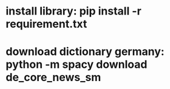 # install library: pip install -r requirement.txt
# download dictionary germany: python -m spacy download de_core_news_sm
